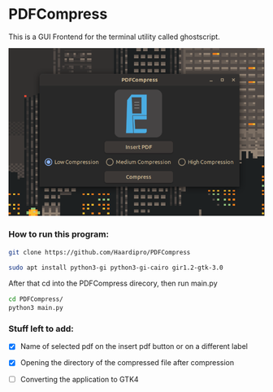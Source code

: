 # PDFCompress

This is a GUI Frontend for the terminal utility called ghostscript. 

![image](image.png)

### How to run this program:

```bash
git clone https://github.com/Haardipro/PDFCompress
```

```bash
sudo apt install python3-gi python3-gi-cairo gir1.2-gtk-3.0
```

After that cd into the PDFCompress direcory, then run main.py

```bash
cd PDFCompress/
python3 main.py
```

### Stuff left to add:

- [x] Name of selected pdf on the insert pdf button or on a different label

- [x] Opening the directory of the compressed file after compression

- [ ] Converting the application to GTK4
